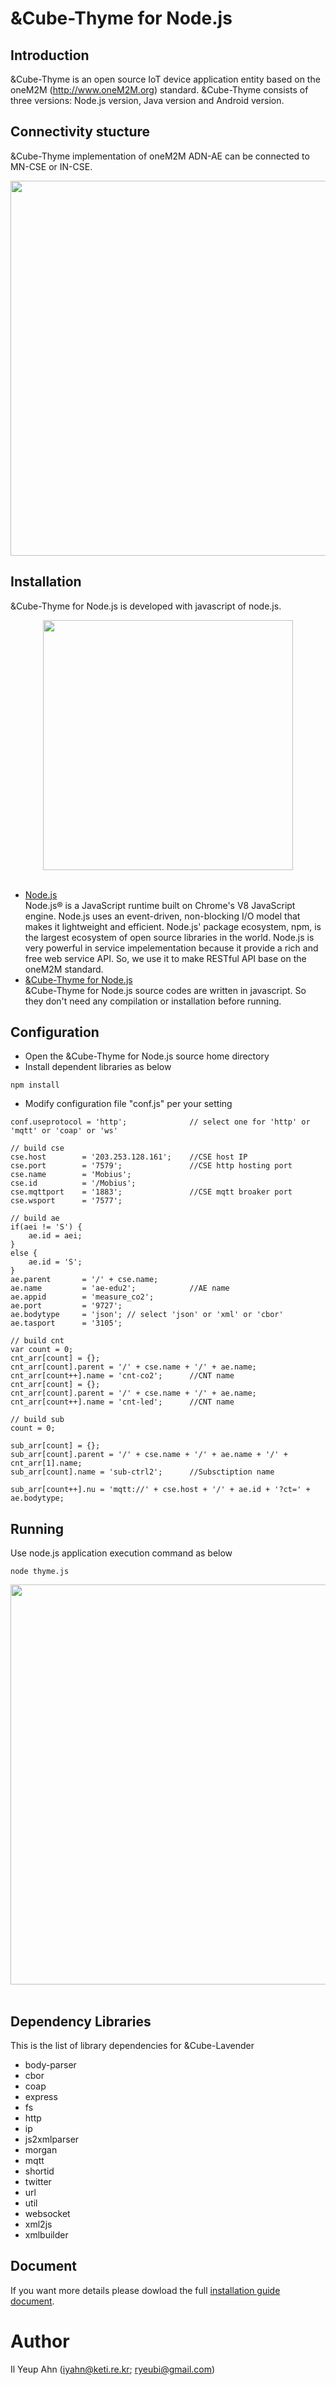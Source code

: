 # &Cube-Thyme for Node.js
## Introduction
&Cube-Thyme is an open source IoT device application entity based on the oneM2M (http://www.oneM2M.org) standard. &Cube-Thyme consists of three versions: Node.js version, Java version and Android version.

## Connectivity stucture
&Cube-Thyme implementation of oneM2M ADN-AE can be connected to MN-CSE or IN-CSE.
<div align="center">
<img src="https://user-images.githubusercontent.com/29790334/28315421-497cf0b4-6bf9-11e7-9e67-61e4c351c035.png" width="600"/>
</div>

## Installation
&Cube-Thyme for Node.js is developed with javascript of node.js.
<div align="center">
<img src="https://user-images.githubusercontent.com/29790334/28315422-497d1300-6bf9-11e7-92c7-a0f82d8b4a29.png" width="400"/>
</div><br/>

- [Node.js](https://nodejs.org/en/)<br/>
Node.js® is a JavaScript runtime built on Chrome's V8 JavaScript engine. Node.js uses an event-driven, non-blocking I/O model that makes it lightweight and efficient. Node.js' package ecosystem, npm, is the largest ecosystem of open source libraries in the world. Node.js is very powerful in service impelementation because it provide a rich and free web service API. So, we use it to make RESTful API base on the oneM2M standard.
- [&Cube-Thyme for Node.js](https://github.com/IoTKETI/nCube-Lavender/archive/master.zip)<br/>
&Cube-Thyme for Node.js source codes are written in javascript. So they don't need any compilation or installation before running.

## Configuration
- Open the &Cube-Thyme for Node.js source home directory
- Install dependent libraries as below
```
npm install
```
- Modify configuration file "conf.js" per your setting
```
conf.useprotocol = 'http';              // select one for 'http' or 'mqtt' or 'coap' or 'ws'

// build cse 
cse.host        = '203.253.128.161';    //CSE host IP
cse.port        = '7579';               //CSE http hosting port
cse.name        = 'Mobius';
cse.id          = '/Mobius';
cse.mqttport    = '1883';               //CSE mqtt broaker port
cse.wsport      = '7577';

// build ae
if(aei != 'S') {
    ae.id = aei;
}
else {
    ae.id = 'S';
}
ae.parent       = '/' + cse.name;
ae.name         = 'ae-edu2';            //AE name
ae.appid        = 'measure_co2';
ae.port         = '9727';
ae.bodytype     = 'json'; // select 'json' or 'xml' or 'cbor'
ae.tasport      = '3105';

// build cnt 
var count = 0;
cnt_arr[count] = {}; 
cnt_arr[count].parent = '/' + cse.name + '/' + ae.name;
cnt_arr[count++].name = 'cnt-co2';      //CNT name
cnt_arr[count] = {}; 
cnt_arr[count].parent = '/' + cse.name + '/' + ae.name;
cnt_arr[count++].name = 'cnt-led';      //CNT name

// build sub 
count = 0;

sub_arr[count] = {}; 
sub_arr[count].parent = '/' + cse.name + '/' + ae.name + '/' + cnt_arr[1].name;
sub_arr[count].name = 'sub-ctrl2';      //Subsctiption name

sub_arr[count++].nu = 'mqtt://' + cse.host + '/' + ae.id + '?ct=' + ae.bodytype;

```

## Running
Use node.js application execution command as below
```
node thyme.js
```

<div align="center">
<img src="https://user-images.githubusercontent.com/29790334/28315420-494a8138-6bf9-11e7-8947-9c0f78b67166.png" width="640"/>
</div><br/>

## Dependency Libraries
This is the list of library dependencies for &Cube-Lavender 
- body-parser
- cbor
- coap
- express
- fs
- http
- ip
- js2xmlparser
- morgan
- mqtt
- shortid
- twitter
- url
- util
- websocket
- xml2js
- xmlbuilder

## Document
If you want more details please dowload the full [installation guide document](https://github.com/IoTKETI/nCube-Thyme-Nodejs/blob/master/doc/User_Guide_Thyme_Nodejs_v2.0.0_KR.docx).

# Author
Il Yeup Ahn (iyahn@keti.re.kr; ryeubi@gmail.com)
